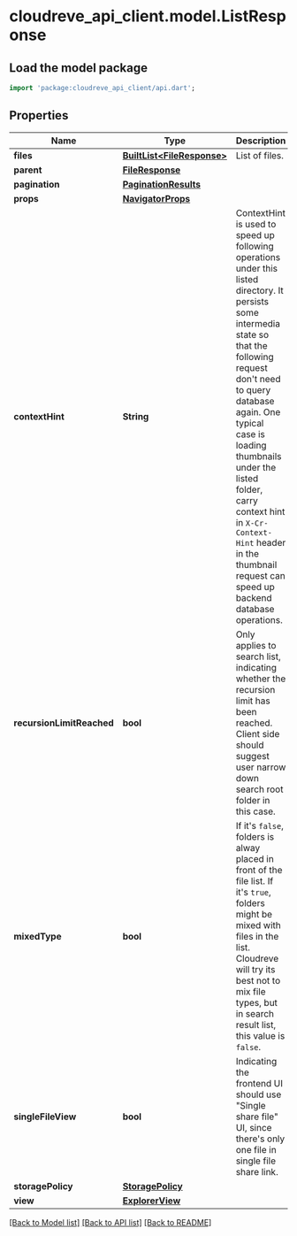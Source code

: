 # cloudreve_api_client.model.ListResponse

## Load the model package
```dart
import 'package:cloudreve_api_client/api.dart';
```

## Properties
Name | Type | Description | Notes
------------ | ------------- | ------------- | -------------
**files** | [**BuiltList&lt;FileResponse&gt;**](FileResponse.md) | List of files. | 
**parent** | [**FileResponse**](FileResponse.md) |  | 
**pagination** | [**PaginationResults**](PaginationResults.md) |  | 
**props** | [**NavigatorProps**](NavigatorProps.md) |  | 
**contextHint** | **String** | ContextHint is used to speed up following operations under this listed directory. It persists some intermedia state so that the following request don't need to query database again. One typical case is loading thumbnails under the listed folder, carry context hint in `X-Cr-Context-Hint` header in the thumbnail request can speed up backend database operations. | 
**recursionLimitReached** | **bool** | Only applies to search list, indicating whether the recursion limit has been reached. Client side should suggest user narrow down search root folder in this case. | [optional] 
**mixedType** | **bool** | If it's `false`, folders is alway placed in front of the file list. If it's `true`, folders might be mixed with files in the list. Cloudreve will try its best not to mix file types, but in search result list, this value is `false`. | 
**singleFileView** | **bool** | Indicating the frontend UI should use \"Single share file\" UI, since there's only one file in single file share link. | [optional] 
**storagePolicy** | [**StoragePolicy**](StoragePolicy.md) |  | [optional] 
**view** | [**ExplorerView**](ExplorerView.md) |  | [optional] 

[[Back to Model list]](../README.md#documentation-for-models) [[Back to API list]](../README.md#documentation-for-api-endpoints) [[Back to README]](../README.md)


